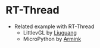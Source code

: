 # RT-Thread
- Related example with RT-Thread
    - LittlevGL by [Liuguang](https://github.com/liu2guang)
    - MicroPython by [Armink](https://github.com/armink)

